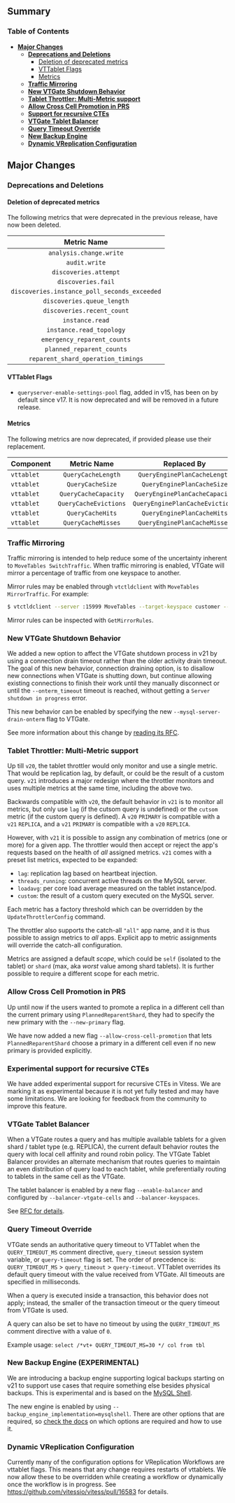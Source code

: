 
## Summary

### Table of Contents

- **[Major Changes](#major-changes)**
  - **[Deprecations and Deletions](#deprecations-and-deletions)**
    - [Deletion of deprecated metrics](#metric-deletion)
    - [VTTablet Flags](#vttablet-flags)
    - [Metrics](#deprecations-metrics)
  - **[Traffic Mirroring](#traffic-mirroring)**
  - **[New VTGate Shutdown Behavior](#new-vtgate-shutdown-behavior)**
  - **[Tablet Throttler: Multi-Metric support](#tablet-throttler)**
  - **[Allow Cross Cell Promotion in PRS](#allow-cross-cell)**
  - **[Support for recursive CTEs](#recursive-cte)**
  - **[VTGate Tablet Balancer](#tablet-balancer)**
  - **[Query Timeout Override](#query-timeout)**
  - **[New Backup Engine](#new-backup-engine)**
  - **[Dynamic VReplication Configuration](#dynamic-vreplication-configuration)**

## <a id="major-changes"/>Major Changes

### <a id="deprecations-and-deletions"/>Deprecations and Deletions

#### <a id="metric-deletion"/>Deletion of deprecated metrics

The following metrics that were deprecated in the previous release, have now been deleted.


|                 Metric Name                  |
|:--------------------------------------------:|
|           `analysis.change.write`            |        
|                `audit.write`                 |     
|            `discoveries.attempt`             |          
|              `discoveries.fail`              |        
| `discoveries.instance_poll_seconds_exceeded` | 
|          `discoveries.queue_length`          |       
|          `discoveries.recent_count`          |        
|               `instance.read`                |            
|           `instance.read_topology`           |       
|         `emergency_reparent_counts`          |       
|          `planned_reparent_counts`           |      
|      `reparent_shard_operation_timings`      |  

#### <a id="vttablet-flags"/>VTTablet Flags

- `queryserver-enable-settings-pool` flag, added in v15, has been on by default since v17. 
It is now deprecated and will be removed in a future release.

#### <a id="deprecations-metrics"/>Metrics

The following metrics are now deprecated, if provided please use their replacement.

| Component  |      Metric Name      |           Replaced By           |
|------------|:---------------------:|:-------------------------------:|
| `vttablet` |  `QueryCacheLength`   |  `QueryEnginePlanCacheLength`   |
| `vttablet` |   `QueryCacheSize`    |   `QueryEnginePlanCacheSize`    |
| `vttablet` | `QueryCacheCapacity`  | `QueryEnginePlanCacheCapacity`  |
| `vttablet` | `QueryCacheEvictions` | `QueryEnginePlanCacheEvictions` |
| `vttablet` |   `QueryCacheHits`    |   `QueryEnginePlanCacheHits`    |
| `vttablet` |  `QueryCacheMisses`   |  `QueryEnginePlanCacheMisses`   |


### <a id="traffic-mirroring"/>Traffic Mirroring

Traffic mirroring is intended to help reduce some of the uncertainty inherent to `MoveTables SwitchTraffic`. When traffic mirroring is enabled, VTGate will mirror a percentage of traffic from one keyspace to another.

Mirror rules may be enabled through `vtctldclient` with `MoveTables MirrorTraffic`. For example:

```bash
$ vtctldclient --server :15999 MoveTables --target-keyspace customer --workflow commerce2customer MirrorTraffic --percent 5.0
```

Mirror rules can be inspected with `GetMirrorRules`.

### <a id="new-vtgate-shutdown-behavior"/>New VTGate Shutdown Behavior

We added a new option to affect the VTGate shutdown process in v21 by using a connection drain timeout rather than the older activity drain timeout.
The goal of this new behavior, connection draining option, is to disallow new connections when VTGate is shutting down,
but continue allowing existing connections to finish their work until they manually disconnect or until the `--onterm_timeout` timeout is reached,
without getting a `Server shutdown in progress` error.

This new behavior can be enabled by specifying the new `--mysql-server-drain-onterm` flag to VTGate.

See more information about this change by [reading its RFC](https://github.com/vitessio/vitess/issues/15971).

### <a id="tablet-throttler"/>Tablet Throttler: Multi-Metric support

Up till `v20`, the tablet throttler would only monitor and use a single metric. That would be replication lag, by default, or could be the result of a custom query. `v21` introduces a major redesign where the throttler monitors and uses multiple metrics at the same time, including the above two.

Backwards compatible with `v20`, the default behavior in `v21` is to monitor all metrics, but only use `lag` (if the cutsom query is undefined) or the `cutsom` metric (if the custom query is defined). A `v20` `PRIMARY` is compatible with a `v21` `REPLICA`, and a `v21` `PRIMARY` is compatible with a `v20` `REPLICA`.

However, with `v21` it is possible to assign any combination of metrics (one or more) for a given app. The throttler would then accept or reject the app's requests based on the health of _all_ assigned metrics. `v21` comes with a preset list metrics, expected to be expanded:

- `lag`: replication lag based on heartbeat injection.
- `threads_running`: concurrent active threads on the MySQL server.
- `loadavg`: per core load average measured on the tablet instance/pod.
- `custom`: the result of a custom query executed on the MySQL server.

Each metric has a factory threshold which can be overridden by the `UpdateThrottlerConfig` command.

The throttler also supports the catch-all `"all"` app name, and it is thus possible to assign metrics to _all_ apps. Explicit app to metric assignments will override the catch-all configuration.

Metrics are assigned a default _scope_, which could be `self` (isolated to the tablet) or `shard` (max, aka _worst_ value among shard tablets). It is further possible to require a different scope for each metric.

### <a id="allow-cross-cell"/>Allow Cross Cell Promotion in PRS
Up until now if the users wanted to promote a replica in a different cell than the current primary using `PlannedReparentShard`, they had to specify the new primary with the `--new-primary` flag.

We have now added a new flag `--allow-cross-cell-promotion` that lets `PlannedReparentShard` choose a primary in a different cell even if no new primary is provided explicitly.

### <a id="recursive-cte"/>Experimental support for recursive CTEs
We have added experimental support for recursive CTEs in Vitess. We are marking it as experimental because it is not yet fully tested and may have some limitations. We are looking for feedback from the community to improve this feature.

### <a id="tablet-balancer"/>VTGate Tablet Balancer
When a VTGate routes a query and has multiple available tablets for a given shard / tablet type (e.g. REPLICA), the current default behavior routes the query with local cell affinity and round robin policy. The VTGate Tablet Balancer provides an alternate mechanism that routes queries to maintain an even distribution of query load to each tablet, while preferentially routing to tablets in the same cell as the VTGate.

The tablet balancer is enabled by a new flag `--enable-balancer` and configured by `--balancer-vtgate-cells` and `--balancer-keyspaces`.

See [RFC for details](https://github.com/vitessio/vitess/issues/12241).

### <a id="query-timeout"/>Query Timeout Override
VTGate sends an authoritative query timeout to VTTablet when the `QUERY_TIMEOUT_MS` comment directive, 
`query_timeout` session system variable, or `query-timeout` flag is set. 
The order of precedence is: `QUERY_TIMEOUT_MS` > `query_timeout` > `query-timeout`. 
VTTablet overrides its default query timeout with the value received from VTGate. 
All timeouts are specified in milliseconds.

When a query is executed inside a transaction, this behavior does not apply; instead, 
the smaller of the transaction timeout or the query timeout from VTGate is used.

A query can also be set to have no timeout by using the `QUERY_TIMEOUT_MS` comment directive with a value of `0`.

Example usage:
`select /*vt+ QUERY_TIMEOUT_MS=30 */ col from tbl`

### <a id="new-backup-engine"/>New Backup Engine (EXPERIMENTAL)

We are introducing a backup engine supporting logical backups starting on v21 to support use cases that require something else besides physical backups. This is experimental and is based on the 
[MySQL Shell](https://dev.mysql.com/doc/mysql-shell/8.0/en/).

The new engine is enabled by using `--backup_engine_implementation=mysqlshell`. There are other options that are required, so [check the docs](https://vitess.io/docs/21.0/user-guides/operating-vitess/backup-and-restore/creating-a-backup/) on which options are required and how to use it.

### <a id="dynamic-vreplication-configuration"/>Dynamic VReplication Configuration
Currently many of the configuration options for VReplication Workflows are vttablet flags. This means that any change 
requires restarts of vttablets. We now allow these to be overridden while creating a workflow or dynamically once
the workflow is in progress. See https://github.com/vitessio/vitess/pull/16583 for details.

